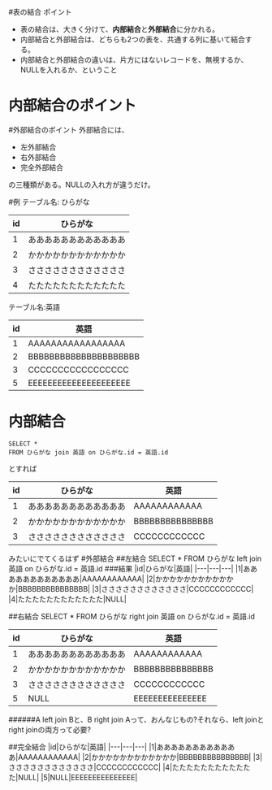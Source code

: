 #表の結合 ポイント
- 表の結合は、大きく分けて、**内部結合**と**外部結合**に分かれる。
- 内部結合と外部結合は、どちらも2つの表を、共通する列に基いて結合する。
- 内部結合と外部結合の違いは、片方にはないレコードを、無視するか、NULLを入れるか、ということ

# 内部結合のポイント

#外部結合のポイント
外部結合には、

- 左外部結合
- 右外部結合
- 完全外部結合

の三種類がある。NULLの入れ方が違うだけ。

#例
テーブル名: ひらがな

|id|ひらがな|
|---|---|
|1|ああああああああああああ|
|2|かかかかかかかかかかかか|
|3|ささささささささささささ|
|4|たたたたたたたたたたたた|


テーブル名:英語

|id|英語|
|---|---|
|1|AAAAAAAAAAAAAAAAA|
|2|BBBBBBBBBBBBBBBBBBBBB|
|3|CCCCCCCCCCCCCCCCC|
|5|EEEEEEEEEEEEEEEEEEEEE|

# 内部結合
	SELECT *
	FROM ひらがな join 英語 on ひらがな.id = 英語.id
とすれば

|id|ひらがな|英語|
|---|---|---|
|1|ああああああああああああ|AAAAAAAAAAAA|
|2|かかかかかかかかかかかか|BBBBBBBBBBBBBBB|
|3|ささささささささささささ|CCCCCCCCCCCC|

みたいにでてくるはず
#外部結合
##左結合
	SELECT *
	FROM ひらがな left join 英語 on ひらがな.id = 英語.id
###結果
|id|ひらがな|英語|
|---|---|---|
|1|ああああああああああああ|AAAAAAAAAAAA|
|2|かかかかかかかかかかかか|BBBBBBBBBBBBBBB|
|3|ささささささささささささ|CCCCCCCCCCCC|
|4|たたたたたたたたたたたた|NULL|

##右結合
	SELECT *
	FROM ひらがな right join 英語 on ひらがな.id = 英語.id

|id|ひらがな|英語|
|---|---|---|
|1|ああああああああああああ|AAAAAAAAAAAA|
|2|かかかかかかかかかかかか|BBBBBBBBBBBBBBB|
|3|ささささささささささささ|CCCCCCCCCCCC|
|5|NULL|EEEEEEEEEEEEEEE|

######A left join Bと、B right join Aって、おんなじもの?それなら、left joinとright joinの両方って必要?

##完全結合
|id|ひらがな|英語|
|---|---|---|
|1|ああああああああああああ|AAAAAAAAAAAA|
|2|かかかかかかかかかかかか|BBBBBBBBBBBBBBB|
|3|ささささささささささささ|CCCCCCCCCCCC|
|4|たたたたたたたたたたたた|NULL|
|5|NULL|EEEEEEEEEEEEEEE|

